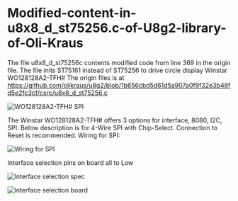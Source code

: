# Modified-content-in-u8x8_d_st75256.c-of-U8g2-library-of-Oli-Kraus

The file u8x8_d_st75256c contents modified code from line 369 in the origin file. The file inits ST75161 instead of ST75256 to drive circle display Winstar WO128128A2-TFH#
The origin files is at https://github.com/olikraus/u8g2/blob/1b656cbd5d61d5a907a0f9f32e3b48fd5e2fc3cf/csrc/u8x8_d_st75256.c

![WO128128A2-TFH# SPI](https://user-images.githubusercontent.com/32862272/101745242-6dcf3400-3acb-11eb-9072-26b36f8badfa.jpg)

The Winstar WO128128A2-TFH# offers 3 options for interface, 8080, I2C, SPI. Below description is for 4-Wire SPI with Chip-Select. Connection to Reset is recommended. Wiring for SPI:

![Wiring for SPI](https://user-images.githubusercontent.com/32862272/101778754-91f33b00-3af4-11eb-9dfc-77744721851d.PNG)

Interface selection pins on board all to Low

![Interface selection spec](https://user-images.githubusercontent.com/32862272/101779084-147bfa80-3af5-11eb-9717-3faac550d822.PNG)

![Interface selection board](https://user-images.githubusercontent.com/32862272/101778998-f7472c00-3af4-11eb-84ce-9b50d19d50a5.PNG)
